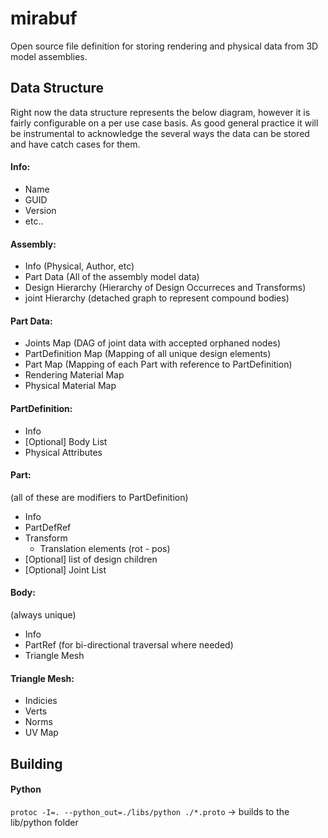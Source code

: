 # mirabuf
Open source file definition for storing rendering and physical data from 3D model assemblies.

## Data Structure

Right now the data structure represents the below diagram, however it is fairly configurable on a per use case basis.
As good general practice it will be instrumental to acknowledge the several ways the data can be stored and have catch cases for them.

#### Info:
- Name
- GUID
- Version
- etc..

#### Assembly:
- Info (Physical, Author, etc)
- Part Data (All of the assembly model data)
- Design Hierarchy (Hierarchy of Design Occurreces and Transforms)
- joint Hierarchy (detached graph to represent compound bodies)

#### Part Data:
- Joints Map (DAG of joint data with accepted orphaned nodes)
- PartDefinition Map (Mapping of all unique design elements)
- Part Map (Mapping of each Part with reference to PartDefinition)
- Rendering Material Map
- Physical Material Map

#### PartDefinition:
- Info
- [Optional] Body List
- Physical Attributes

#### Part:
(all of these are modifiers to PartDefinition)
- Info
- PartDefRef
- Transform
    - Translation elements (rot - pos)
- [Optional] list of design children
- [Optional] Joint List

#### Body:
(always unique)
- Info
- PartRef (for bi-directional traversal where needed)
- Triangle Mesh


#### Triangle Mesh:
- Indicies
- Verts
- Norms
- UV Map

## Building

#### Python

` protoc -I=. --python_out=./libs/python ./*.proto ` -> builds to the lib/python folder

